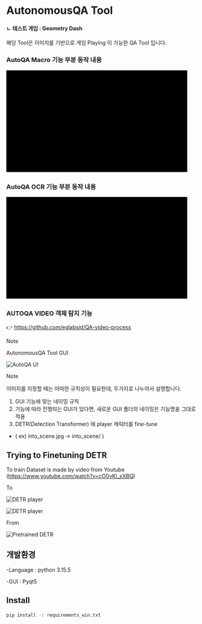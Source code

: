 # AutonomousQA Tool
#### ㄴ 테스트 게임 : Geometry Dash
해당 Tool은 이미지를 기반으로 게임 Playing 이 가능한 QA Tool 입니다.

### AutoQA Macro 기능 부분 동작 내용
![AutoQA Tool Macro](./images/AutoQA_Macro.gif)

### AutoQA OCR 기능 부분 동작 내용
![AutoQA Tool OCR](./images/AutoQA_OCR.gif)

### AUTOQA VIDEO 객체 탐지 기능

👉 https://github.com/eglabsid/QA-video-process 


> [!Note]
> AutonomousQA Tool GUI
> 
![AutoQA UI](./images/tool_ui.JPG)

> [!Note] 
> 이미지를 지정할 때는 어떠한 규칙성이 필요한데, 두가지로 나누어서 설명합니다.
> 1. GUI 기능에 맞는 네이밍 규칙
> 2. 기능에 따라 진행되는 GUI가 있다면, 새로운 GUI 폴더의 네이밍은 기능명을 그대로 적용
> 3. DETR(Detection Transformer) 에 player 캐릭터를 fine-tune
> - ( ex) into_scene.jpg -> into_scene/ ) 

## Trying to Finetuning DETR

To train Dataset is made by video from Youtube (https://www.youtube.com/watch?v=cO0yKl_xXBQ) 

To

![DETR player](./images/output_detr_1.png)

![DETR player](./images/output_detr_2.png)

From

![Pretrained DETR](./images/output_image.jpg)

## 개발환경

-Language : python 3.15.5

-GUI : Pyqt5


## Install

~~~sh
pip install -r requirements_win.txt
~~~





